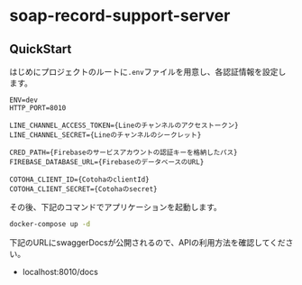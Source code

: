 # soap-record-support-server

## QuickStart

はじめにプロジェクトのルートに`.env`ファイルを用意し、各認証情報を設定します。

```
ENV=dev
HTTP_PORT=8010

LINE_CHANNEL_ACCESS_TOKEN={Lineのチャンネルのアクセストークン}
LINE_CHANNEL_SECRET={Lineのチャンネルのシークレット}

CRED_PATH={Firebaseのサービスアカウントの認証キーを格納したパス}
FIREBASE_DATABASE_URL={FirebaseのデータベースのURL}

COTOHA_CLIENT_ID={CotohaのclientId}
COTOHA_CLIENT_SECRET={Cotohaのsecret}
```

その後、下記のコマンドでアプリケーションを起動します。

```sh
docker-compose up -d
```

下記のURLにswaggerDocsが公開されるので、APIの利用方法を確認してください。

- localhost:8010/docs
